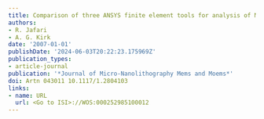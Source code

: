 ```yaml
---
title: Comparison of three ANSYS finite element tools for analysis of MEMS micromirrors
authors:
- R. Jafari
- A. G. Kirk
date: '2007-01-01'
publishDate: '2024-06-03T20:22:23.175969Z'
publication_types:
- article-journal
publication: '*Journal of Micro-Nanolithography Mems and Moems*'
doi: Artn 043011 10.1117/1.2804103
links:
- name: URL
  url: <Go to ISI>://WOS:000252985100012
---
```


